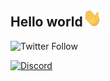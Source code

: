 <h2> Hello world<img src="https://raw.githubusercontent.com/ABSphreak/ABSphreak/master/gifs/Hi.gif" width="30px"></h2>

![Twitter Follow](https://img.shields.io/twitter/follow/ibrahimdevx?style=social)

[![Discord](https://img.shields.io/discord/591914197219016707.svg?label=&logo=discord&logoColor=ffffff&color=7389D8&labelColor=6A7EC2)](https://discord.gg/K2NaHqvv2u)
